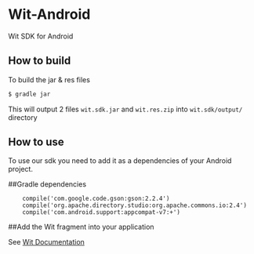 Wit-Android
===========

Wit SDK for Android

How to build
------------

To build the jar & res files

```bash
$ gradle jar
```

This will output 2 files `wit.sdk.jar` and `wit.res.zip` into `wit.sdk/output/` directory

How to use
----------

To use our sdk you need to add it as a dependencies of your Android project.

##Gradle dependencies

```
    compile('com.google.code.gson:gson:2.2.4')
    compile('org.apache.directory.studio:org.apache.commons.io:2.4')
    compile('com.android.support:appcompat-v7:+')
```


##Add the Wit fragment into your application

See [Wit Documentation](https://wit.ai/docs/android-tutorial)